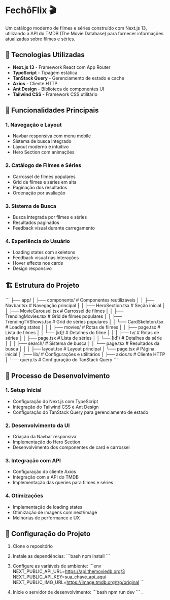 # FechôFlix 🎬

Um catálogo moderno de filmes e séries construído com Next.js 13, utilizando a API do TMDB (The Movie Database) para fornecer informações atualizadas sobre filmes e séries.

## 🚀 Tecnologias Utilizadas

- **Next.js 13** - Framework React com App Router
- **TypeScript** - Tipagem estática
- **TanStack Query** - Gerenciamento de estado e cache
- **Axios** - Cliente HTTP
- **Ant Design** - Biblioteca de componentes UI
- **Tailwind CSS** - Framework CSS utilitário

## 🎯 Funcionalidades Principais

### 1. Navegação e Layout
- Navbar responsiva com menu mobile
- Sistema de busca integrado
- Layout moderno e intuitivo
- Hero Section com animações

### 2. Catálogo de Filmes e Séries
- Carrossel de filmes populares
- Grid de filmes e séries em alta
- Paginação dos resultados
- Ordenação por avaliação

### 3. Sistema de Busca
- Busca integrada por filmes e séries
- Resultados paginados
- Feedback visual durante carregamento

### 4. Experiência do Usuário
- Loading states com skeletons
- Feedback visual nas interações
- Hover effects nos cards
- Design responsivo

## 🏗️ Estrutura do Projeto

\`\`\`
├── app/
│   ├── components/         # Componentes reutilizáveis
│   │   ├── Navbar.tsx     # Navegação principal
│   │   ├── HeroSection.tsx # Seção inicial
│   │   ├── MovieCarousel.tsx # Carrossel de filmes
│   │   ├── TrendingMovies.tsx # Grid de filmes populares
│   │   ├── TrendingTVShows.tsx # Grid de séries populares
│   │   └── CardSkeleton.tsx # Loading states
│   │
│   ├── movies/            # Rotas de filmes
│   │   ├── page.tsx       # Lista de filmes
│   │   └── [id]/          # Detalhes do filme
│   │
│   ├── tv/               # Rotas de séries
│   │   ├── page.tsx      # Lista de séries
│   │   └── [id]/         # Detalhes da série
│   │
│   ├── search/           # Sistema de busca
│   │   └── page.tsx      # Resultados da busca
│   │
│   ├── layout.tsx        # Layout principal
│   └── page.tsx          # Página inicial
│
├── lib/                  # Configurações e utilitários
│   ├── axios.ts         # Cliente HTTP
│   └── query.ts         # Configuração do TanStack Query
\`\`\`

## 💭 Processo de Desenvolvimento

### 1. Setup Inicial
- Configuração do Next.js com TypeScript
- Integração do Tailwind CSS e Ant Design
- Configuração do TanStack Query para gerenciamento de estado

### 2. Desenvolvimento da UI
- Criação da Navbar responsiva
- Implementação do Hero Section
- Desenvolvimento dos componentes de card e carrossel

### 3. Integração com API
- Configuração do cliente Axios
- Integração com a API do TMDB
- Implementação das queries para filmes e séries

### 4. Otimizações
- Implementação de loading states
- Otimização de imagens com next/image
- Melhorias de performance e UX

## 🔧 Configuração do Projeto

1. Clone o repositório
2. Instale as dependências:
\`\`\`bash
npm install
\`\`\`

3. Configure as variáveis de ambiente:
\`\`\`env
NEXT_PUBLIC_API_URL=https://api.themoviedb.org/3
NEXT_PUBLIC_API_KEY=sua_chave_api_aqui
NEXT_PUBLIC_IMG_URL=https://image.tmdb.org/t/p/original
\`\`\`

4. Inicie o servidor de desenvolvimento:
\`\`\`bash
npm run dev
\`\`\`
.
